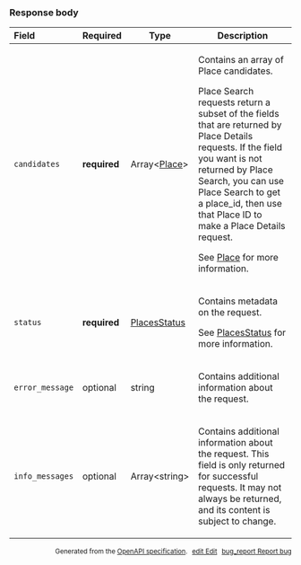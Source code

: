 <!--- This is a generated file, do not edit! -->
<!--- [START maps_http_schema_placesfindplacefromtextresponse] -->
<h3 class="schema-object" id="PlacesFindPlaceFromTextResponse">Response body</h3>

| Field           | Required     | Type                                         | Description                                                                                                                                                                                                                                                                                                                                                                                                                            |
| :-------------- | ------------ | -------------------------------------------- | -------------------------------------------------------------------------------------------------------------------------------------------------------------------------------------------------------------------------------------------------------------------------------------------------------------------------------------------------------------------------------------------------------------------------------------- |
| `candidates`    | **required** | Array&lt;[Place](#Place "Place")&gt;         | <div class="ref-property-description"><p>Contains an array of Place candidates.</p><div class="caution">Place Search requests return a subset of the fields that are returned by Place Details requests. If the field you want is not returned by Place Search, you can use Place Search to get a place_id, then use that Place ID to make a Place Details request.</div><p>See <a href="#Place">Place</a> for more information.</div> |
| `status`        | **required** | [PlacesStatus](#PlacesStatus "PlacesStatus") | <div class="ref-property-description"><p>Contains metadata on the request.</p><p>See <a href="#PlacesStatus">PlacesStatus</a> for more information.</div>                                                                                                                                                                                                                                                                              |
| `error_message` | optional     | string                                       | <div class="nonref-property-description"><p>Contains additional information about the request.</p></div>                                                                                                                                                                                                                                                                                                                               |
| `info_messages` | optional     | Array&lt;string&gt;                          | <div class="nonref-property-description"><p>Contains additional information about the request. This field is only returned for successful requests. It may not always be returned, and its content is subject to change.</p></div>                                                                                                                                                                                                     |

<p style="text-align: right; font-size: smaller;">Generated from the <a class="gc-analytics-event" data-category="GMP" data-label="openapi-github" href="https://github.com/googlemaps/openapi-specification" title="Google Maps Platform OpenAPI Specification" class="external">OpenAPI specification</a>.
<a class="gc-analytics-event" data-category="GMP" data-label="openapi-github" style="margin-left: 5px;" href="https://github.com/googlemaps/openapi-specification/blob/main/specification/schema" title="Edit on GitHub"><span class="material-icons">edit</span> Edit</a>
<a class="gc-analytics-event" data-category="GMP" data-label="openapi-github" style="margin-left: 5px;" href="https://github.com/googlemaps/openapi-specification/issues/new?assignees=&labels=type%3A+bug%2C+triage+me&template=bug_report.md&title=[schema] Bug - PlacesFindPlaceFromTextResponse" title="File bug for schema on GitHub"><span class="material-icons">bug_report</span> Report bug</a>
</p>

<!--- [END maps_http_schema_placesfindplacefromtextresponse] -->
